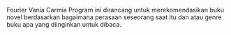 Fourier Vania Carmia
Program ini dirancang untuk merekomendasikan buku novel berdasarkan bagaimana perasaan seseorang saat itu dan atau genre buku apa yang diinginkan untuk dibaca.
